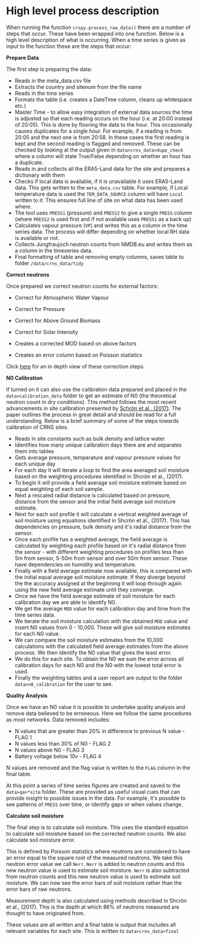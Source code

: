 # **High level process description**

When running the function `crspy.process_raw_data()` there are a number of steps that occur. These have been wrapped into one function. Below is a high level description of what is occurring. When a time series is given as input to the function these are the steps that occur:

**Prepare Data**

The first step is preparing the data:

* Reads in the meta_data.csv file
* Extracts the country and sitenum from the file name
* Reads in the time series
* Formats the table (i.e. creates a DateTime column, cleans up whitespace etc.)
* Master Time - to allow easy integration of external data sources the time is adjusted so that each reading occurs on the hour (i.e. at 20:00 instead of 20:05). This is done by flooring the data to the hour. This occasionally causes duplicates for a single hour. For example, if a reading is from 20:05 and the next one is from 20:58. In these cases the first reading is kept and the second reading is flagged and removed. These can be checked by looking at the output given in `data>crns_data>dupe_check` where a column will state True/False depending on whether an hour has a duplicate.
* Reads in and collects all the ERA5-Land data for the site and prepares a dictionary with them
* Checks if local data is available, if it is unavailable it uses ERA5-Land data. This gets written to the `meta_data.csv` table. For example, if Local temperature data is used the `TEM_DATA_SOURCE` column will have `Local` written to it. This ensures full line of site on what data has been used where.
* The tool uses `PRESS1` (pressure) and `PRESS2` to give a single `PRESS` column (where `PRESS2` is used first and if not available uses `PRESS1` as a back up)
* Calculates vapour pressure (`VP`) and writes this as a column in the time series data. The process will differ depending on whether local RH data is available or not.
* Collects Jungfraujoch neutron counts from NMDB.eu and writes them as a column in the timeseries data.
* Final formatting of table and removing empty columns, saves table to folder `/data/crns_data/tidy`



**Correct neutrons**

Once prepared we correct neutron counts for external factors:

* Correct for Atmospheric Water Vapour
  
* Correct for Pressure
* Correct for Above Ground Biomass
* Correct for Solar Intensity
* Creates a corrected MOD based on above factors
* Creates an error column based on Poisson statistics

Click [here](tbc) for an in depth view of these correction steps.



**N0 Calibration**

If turned on it can also use the calibration data prepared and placed in the `data>calibration_data` folder to get an estimate of N0 (the theoretical neutron count in dry conditions). This method follows the most recent advancements in site calibration presented by [Schrön et al., (2017)](https://doi.org/10.5194/hess-21-5009-2017). The paper outlines the process in great detail and should be read for a full understanding. Below is a brief summary of some of the steps towards calibration of CRNS sites.

* Reads in site constants such as bulk density and lattice water
* Identifies how many unique calibration days there are and separates them into tables
* Gets average pressure, temperature and vapour pressure values for each unique day
* For each day it will iterate a loop to find the area averaged soil moisture based on the weighting procedures identified in Shcrön et al., (2017).
* To begin it will provide a field average soil moisture estimate based on equal weighting of each soil sample.
* Next a rescaled radial distance is calculated based on pressure, distance from the sensor and the initial field average soil moisture estimate.
* Next for each soil profile it will calculate a vertical weighted average of soil moisture using equations identified in Shcrön et al., (2017). This has dependencies on pressure, bulk density and it's radial distance from the sensor.
* Once each profile has a weighted average, the field average is calculated by weighting each profile based on it's radial distance from the sensor - with different weighting procedures on profiles less than 5m from sensor, 5-50m from sensor and over 50m from sensor. These have dependencies on humidity and temperature. 
* Finally with a field average estimate now available, this is compared with the initial equal average soil moisture estimate. If they diverge beyond the the accuracy assigned at the beginning it will loop through again using the new field average estimate until they converge. 
* Once we have the field average estimate of soil moisture for each calibration day we are able to identify N0. 
* We get the average `MOD` value for each calibration day and time from the time series data. 
* We iterate the soil moisture calculation with the obtained `MOD` value and insert N0 values from 0 - 10,000. These will give soil moisture estimates for each N0 value. 
* We can compare the soil moisture estimates from the 10,000 calculations with the calculated field average estimates from the above process. We then identify the N0 value that gives the least error.
* We do this for each site. To obtain the N0 we sum the error across all calibration days for each N0 and the N0 with the lowest total error is used.
* Finally the weighting tables and a user report are output to the folder `data>n0_calibration` for the user to see.

**Quality Analysis**

Once we have an N0 value it is possible to undertake quality analysis and remove data believed to be erroneous. Here we follow the same procedures as most networks. Data removed includes:

* N values that are greater than 20% in difference to previous N value - FLAG 1
* N values less than 30% of N0 - FLAG 2
* N values above N0 - FLAG 3
* Battery voltage below 10v - FLAG 4

N values are removed and the flag value is written to the `FLAG` column in the final table.

At this point a series of time series figures are created and saved to the `data>qa>*site` folder. These are provided as useful visual cues that can provide insight to possible issues in the data. For example, it's possible to see patterns of `PRESS` over time, or identify gaps or when values change. 

**Calculate soil moisture**

The final step is to calculate soil moisture. This uses the standard equation to calculate soil moisture based on the corrected neutron counts. We also calculate soil moisture error. 

This is defined by Poisson statistics where neutrons are considered to have an error equal to the square root of the measured neutrons. We take this neutron error value we call `Nerr`. `Nerr` is added to neutron counts and this new neutron value is used to estimate soil moisture. `Nerr` is also subtracted from neutron counts and this new neutron value is used to estimate soil moisture. We can now see the error bars of soil moisture rather than the error bars of raw neutrons.

Measurement depth is also calculated using methods described in Shcrön et al., (2017). This is the depth at which 86% of neutrons measured are thought to have originated from. 

These values are all written and a final table is output that includes all relevant variables for each site. This is written to `data>crns_data>final` 